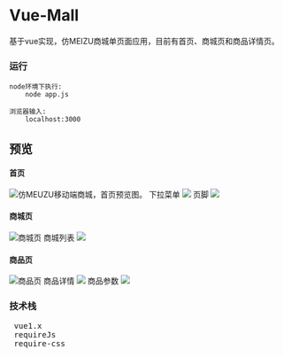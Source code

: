 # Vue-Mall
基于vue实现，仿MEIZU商城单页面应用，目前有首页、商城页和商品详情页。

### 运行
```
node环境下执行: 
    node app.js
    
浏览器输入:
    localhost:3000
```
## 预览

#### 首页
<img src="./preview/index.png" title="仿MEUZU移动端商城，首页预览图。">
下拉菜单
<img src="./preview/menu.png">
页脚
<img src="./preview/index_footer.png">

#### 商城页
<img src="./preview/mall.png" title="商城页">
商城列表
<img src="./preview/mall_list.png">

#### 商品页
<img src="./preview/good.png" title="商品页">
商品详情
<img src="./preview/good_arg.png">
商品参数
<img src="./preview/good_dep.png">

### 技术栈
<pre>
 vue1.x
 requireJs
 require-css
</pre>
